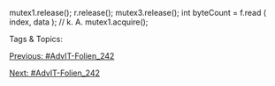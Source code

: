 mutex1.release();
r.release();
mutex3.release();
int byteCount  = f.read ( index, data ); // k. A.
mutex1.acquire();

   Tags & Topics:
   

[Previous: #AdvIT-Folien_242](AdvIT-Folien_242.md)

[Next: #AdvIT-Folien_242](AdvIT-Folien_242.md)